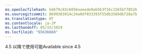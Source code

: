 ```yaml
---
ms.openlocfilehash: b4679c83c6056eaeede9ab5b3f16c1565bf70526
ms.sourcegitcommit: 8699383914c24a0df033393f55db3369db728a7b
ms.translationtype: HT
ms.contentlocale: ja-JP
ms.lasthandoff: 05/15/2019
ms.locfileid: "65636668"
---
```

<span data-ttu-id="b1132-101">4.5 以降で使用可能</span><span class="sxs-lookup"><span data-stu-id="b1132-101">Available since 4.5</span></span>
